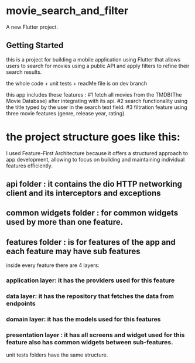 # movie_search_and_filter

A new Flutter project.

## Getting Started

this is a project for building a mobile application using Flutter that allows users to search for movies using a public API and apply filters to refine their search results. 

the whole code + unit tests + readMe file is on dev branch 

this app includes these features :
 #1 fetch all movies from the TMDB(The Movie Database) after integrating with its api.
 #2 search functionality using the title typed by the user in the search text field.
 #3 filtration feature using three movie features (genre, release year, rating).

# the project structure goes like this:
I used Feature-First Architecture because it offers a structured approach to app development,
allowing to focus on building and maintaining individual features efficiently.
## api folder : it contains the dio HTTP networking client and its interceptors and exceptions
## common widgets folder : for common widgets used by more than one feature.
## features folder : is for features of the app and each feature may have sub features

inside every feature there are 4 layers:
### application layer: it has the providers used for this feature
### data layer: it has the repository that fetches the data from endpoints
### domain layer: it has the models used for this features
### presentation layer : it has all screens and widget used for this feature also has common widgets between sub-features.

unit tests folders have the same structure.
